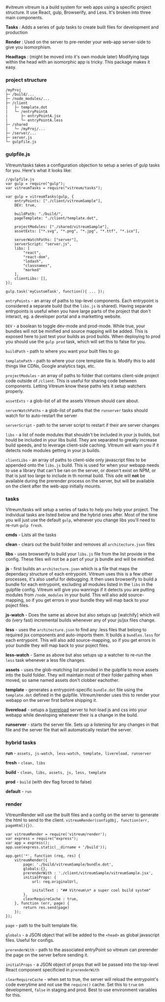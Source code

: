 #vitreum
vitreum is a build system for web apps using a specific project structure. It use React, gulp, Browserify, and Less. It's broken into three main components.

**Tasks** : Adds a series of gulp tasks to create built files for development and production

**Render** : Used on the server to pre-render your web-app server-side to give you isomorphism.

**Headtags** : (might be moved into it's own module later) Modifying tags within the head with an isomorphic app is tricky. This package makes it easy.

### project structure
```
/myProj
├─ /build/...
├─ /node_modules/...
├─ /client
|   ├─ template.dot
|   └─ /entryPointA
|      ├─ entryPointA.jsx
|      └─ entryPointA.less
├─ /shared
|   └─ /myProj/...
├─ /server/...
├─ server.js
└─ gulpfile.js
```

### gulpfile.js

Vitreum/tasks takes a configuration objection to setup a series of gulp tasks for you. Here's what it looks like:

```
//gulpfile.js
var gulp = require("gulp");
var vitreumTasks = require("vitreum/tasks");

var gulp = vitreumTasks(gulp, {
	entryPoints: ["./client/vitreumSample"],
	DEV: true,

	buildPath: "./build/",
	pageTemplate: "./client/template.dot",

	projectModules: ["./shared/vitreumSample"],
	assetExts: ["*.svg", "*.png", "*.jpg", "*.ttf", "*.ico"],

	serverWatchPaths: ["server"],
	serverScript: "server.js",
	libs: [
		"react",
		"react-dom",
		"lodash",
		"classnames",
		"marked"
	],
	clientLibs: [],
});

gulp.task('myCustomTask', function(){ ... });
```

`entryPoints` - an array of paths to top-level components. Each entrypoint is considered a separate build (but the `libs.js` is shared). Having separate entrypoints is useful when you have large parts of the project that don't interact, eg. a developer portal and a marketting website.

`DEV` - a boolean to toggle dev-mode and prod-mode. While true, your bundles will not be minified and source mapping will be added. This is exposed here to just test your builds as prod builds. When deploying to prod you should use the `gulp prod` task, which will set this to false for you.

`buildPath` - path to where you want your built files to go

`templatePath` - path to where your core template file is. Modify this to add things like CDNs, Google analytics tags, etc.

`projectModules` - an array of paths to folder that contains client-side project code outside of `/client`. This is useful for sharing code between components. Letting Vitreum know these paths lets it setup watchers properly.

`assetExts` - a glob-list of all the assets Vitreum should care about.

`serverWatchPaths` - a glob-list of paths that the `runserver` tasks should watch for to auto-restart the server

`serverScript` - path to the server script to restart if their are server changes

`libs` - a list of node modules that shouldn't be included in your js builds, but hould be included in your libs build. They are separated to greatly increase build speeds, and to leverage client-side caching. Vitreum will warn you if it detects node modules getting in your js builds.

`clientLibs` - an array of paths to client-side only javascript files to be appended onto the `libs.js` build. This is used for when your webapp needs to use a library that can't be ran on the server, or doesn't exist on NPM, or that is just too large to include in th normal build. This ode will **not** be available during the prerender process on the server, but will be available on the client after the web-app initially mounts.


### tasks

Vitreum/tasks will setup a series of tasks to help you help your project. The individual tasks are listed below and the hybrid ones after. Most of the time you will just use the default `gulp`, whenever you change libs you'll need to re-run `gulp fresh`.

**cmds** - Lists all the tasks

**clean** - clears out the build folder and removes all `architecture.json` files

**libs** - uses browserify to build your `libs.js` file from the list provide in the config. These files will not be a part of your js bundle and will be minified.

**js** - first builds an `architecture.json` which is a file that maps the dependacy structure of each entrypoint. Vitreum uses this is a few other processes, it's also useful for debugging. It then uses browserify to build a bundle for each entrypoint, excluding all modules listed in the `libs` in the gulpfile config. Vitreum will give you wanrings if it detects you are putting modules from `/node_modules` in your build. This will also add source-mapping, so if you get errors in your bundle they will map back to your poject files.

**js-watch** - Does the same as above but also setups up [watchify] which will do (very fast) incremental builds whenever any of your js/jsx files change.

**less** - uses the `architecture.json` to find any .less files that belong to required jsx components and auto-imports them. It builds a `bundles.less` for each entrypoint. This will also add source-mapping, so if you get errors in your bundle they will map back to your poject files.

**less-watch** - Same as above but also setups up a watcher to re-run the `less` task whenever a less file changes.

**assets** - uses the glob-matching list provided in the gulpfile to move assets into the build folder. They will maintain most of their folder pathing when moved, so same named assets don't clobber eachother.

**template** - generates a entrypoint-specific `bundle.dot` file using the `template.dot` defined in the gulpfile. Vitreum/render uses this to render your webapp on the server first before shipping it.

**livereload** - setups a [livereload](https://chrome.google.com/webstore/detail/livereload/jnihajbhpnppcggbcgedagnkighmdlei?hl=en) server to hot-load js and css into your webapp while developing whenever their is a change in the build.

**runserver** - starts the server file. Sets up a listening for any changes in that file and the server file that will automatically restart the server.


### hybrid tasks

**run** - `assets, js-watch, less-watch, template, livereload, runserver`

**fresh** - `clean, libs`

**build** - `clean, libs, assets, js, less, template`

**prod** - `build` (with dev flag forced to false)

**default** - `run`



### render

VitreumRender will use the built files and a config on the server to generate the html to send to the client. `vitreumRender(configObj, function(err, pageHtml){})`.

```
var vitreumRender = require('vitreum/render');
var express = require("express");
var app = express();
app.use(express.static(__dirname + '/build'));

app.get('*', function (req, res) {
	vitreumRender({
		page: './build/vitreumSample/bundle.dot',
		globals:{},
		prerenderWith : './client/vitreumSample/vitreumSample.jsx',
		initialProps: {
			url: req.originalUrl,

			initalText : "## Vitreum\n* a super cool build system"
		},
		clearRequireCache : true,
	}, function (err, page) {
		return res.send(page)
	});
});
```

`page` - path to the built template file.

`globals` - a JSON object that will be added to the `<head>` as global javascript files. Useful for configs.

`prerenderWith` - path to the associated entryPoint so vitreum can prerender the page on the server before sending it.

`initialProps` - a JSON object of props that will be passed into the top-level React component specificied in `prerenderWith`

`clearRequireCache` - when set to true, the server will reload the entrypoint's code everytime and not use the `require()` cache. Set this to `true` on development, `false` in staging and prod. Best to use environment variables for this.
